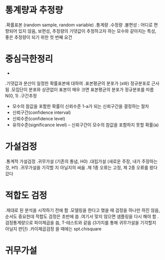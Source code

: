 # 통계량과 추정량
  .확률표본 (random sample, random variable)
  .통계량 
  .수정량 
  .불편성
    : 어디로 편향되어 있지 않음, 보편성, 추정량의 기댓값이 추정하고자 하는 모수와 같아지는 특성, 좋은 추정량이 되기 위한 첫 번째 요건
    
# 중심극한정리
-	
 .기댓값과 분산이 일정한 확률표본에 대하여
 .표본평균의 분포가 (x바) 정규분포로 근사됨
 .모집단이 분포와 상관없이 표본이 매우 크면 표본평균의 분포가 정규분포를 따름 N(0, 1)
 .구간추정
  - 모수의 참값을 포함한 확률이 신뢰수준 1-a가 되는 신뢰구간을 결정하는 절차
  - 신뢰구간(confidence interval)
  - 신뢰수준(confidence level)
  - 유의수준(significance level) – 신뢰구간이 모수의 참값을 포함하지 못할 확률(a)

# 가설검정
 .통계적 가설검정
 .귀무가설 (기존의 통념, H0)
 .대립가설 (새로운 주장, 내가 주장하는 것, H1)
 .귀무가설을 기각할 지 아닐지의 싸움
 .제 1종 오류는 고정, 제 2종 오류를 왔다갔다 

# 적합도 검정
 .제대로 된 분석을 시작하기 전에 함
 .모델링을 한다고 했을 때 검정을 하나만 하진 않음, 순서도 중요한데 적합도 검정은 초반에 씀
 .여기서 맞지 않으면 샘플링을 다시 해야 함
 .검정통계량으로 파이제곱을 씀, T-테스트와 같음 (3가지를 통해 귀무가설을 기각할지 아닐지 판단)
 .카이제곱검정 쓸 때에는 spt.chisquare
 
# 귀무가설

